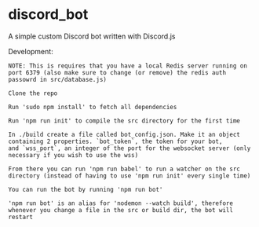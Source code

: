 # discord_bot
A simple custom Discord bot written with Discord.js

Development: 

    NOTE: This is requires that you have a local Redis server running on port 6379 (also make sure to change (or remove) the redis auth passowrd in src/database.js)

	Clone the repo

	Run 'sudo npm install' to fetch all dependencies

	Run 'npm run init' to compile the src directory for the first time

	In ./build create a file called bot_config.json. Make it an object containing 2 properties. `bot_token`, the token for your bot,
	and `wss_port`, an integer of the port for the websocket server (only necessary if you wish to use the wss)

	From there you can run 'npm run babel' to run a watcher on the src directory (instead of having to use 'npm run init' every single time)

	You can run the bot by running 'npm run bot'

	'npm run bot' is an alias for 'nodemon --watch build', therefore whenever you change a file in the src or build dir, the bot will restart


